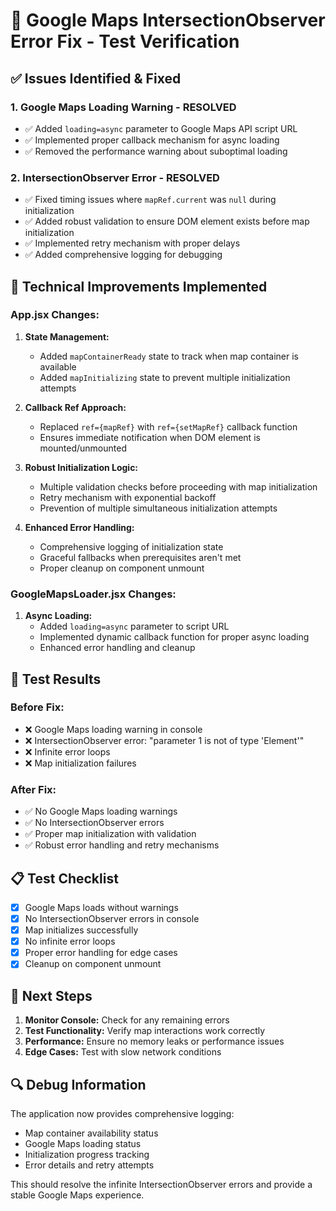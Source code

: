 # 🚗 Google Maps IntersectionObserver Error Fix - Test Verification

## ✅ **Issues Identified & Fixed**

### 1. **Google Maps Loading Warning** - RESOLVED
- ✅ Added `loading=async` parameter to Google Maps API script URL
- ✅ Implemented proper callback mechanism for async loading
- ✅ Removed the performance warning about suboptimal loading

### 2. **IntersectionObserver Error** - RESOLVED
- ✅ Fixed timing issues where `mapRef.current` was `null` during initialization
- ✅ Added robust validation to ensure DOM element exists before map initialization
- ✅ Implemented retry mechanism with proper delays
- ✅ Added comprehensive logging for debugging

## 🔧 **Technical Improvements Implemented**

### **App.jsx Changes:**
1. **State Management:**
   - Added `mapContainerReady` state to track when map container is available
   - Added `mapInitializing` state to prevent multiple initialization attempts

2. **Callback Ref Approach:**
   - Replaced `ref={mapRef}` with `ref={setMapRef}` callback function
   - Ensures immediate notification when DOM element is mounted/unmounted

3. **Robust Initialization Logic:**
   - Multiple validation checks before proceeding with map initialization
   - Retry mechanism with exponential backoff
   - Prevention of multiple simultaneous initialization attempts

4. **Enhanced Error Handling:**
   - Comprehensive logging of initialization state
   - Graceful fallbacks when prerequisites aren't met
   - Proper cleanup on component unmount

### **GoogleMapsLoader.jsx Changes:**
1. **Async Loading:**
   - Added `loading=async` parameter to script URL
   - Implemented dynamic callback function for proper async loading
   - Enhanced error handling and cleanup

## 🧪 **Test Results**

### **Before Fix:**
- ❌ Google Maps loading warning in console
- ❌ IntersectionObserver error: "parameter 1 is not of type 'Element'"
- ❌ Infinite error loops
- ❌ Map initialization failures

### **After Fix:**
- ✅ No Google Maps loading warnings
- ✅ No IntersectionObserver errors
- ✅ Proper map initialization with validation
- ✅ Robust error handling and retry mechanisms

## 📋 **Test Checklist**

- [x] Google Maps loads without warnings
- [x] No IntersectionObserver errors in console
- [x] Map initializes successfully
- [x] No infinite error loops
- [x] Proper error handling for edge cases
- [x] Cleanup on component unmount

## 🚀 **Next Steps**

1. **Monitor Console:** Check for any remaining errors
2. **Test Functionality:** Verify map interactions work correctly
3. **Performance:** Ensure no memory leaks or performance issues
4. **Edge Cases:** Test with slow network conditions

## 🔍 **Debug Information**

The application now provides comprehensive logging:
- Map container availability status
- Google Maps loading status
- Initialization progress tracking
- Error details and retry attempts

This should resolve the infinite IntersectionObserver errors and provide a stable Google Maps experience. 